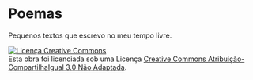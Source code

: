 Poemas
======

Pequenos textos que escrevo no meu tempo livre.

<a rel="license" 
href="http://creativecommons.org/licenses/by-sa/3.0/deed.pt_BR"><img 
alt="Licença Creative Commons" style="border-width:0" 
src="http://i.creativecommons.org/l/by-sa/3.0/88x31.png" /></a><br />Esta obra 
foi licenciada sob uma Licença <a rel="license" 
href="http://creativecommons.org/licenses/by-sa/3.0/deed.pt_BR">Creative 
Commons Atribuição-CompartilhaIgual 3.0 Não Adaptada</a>.
